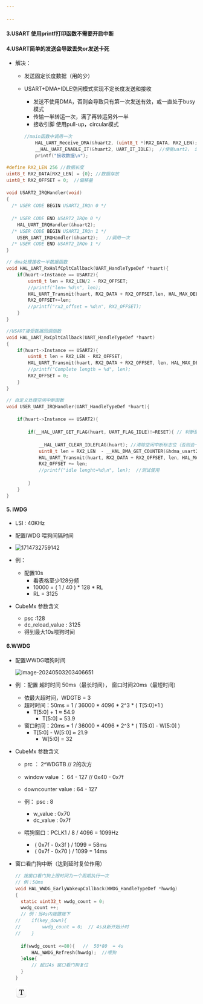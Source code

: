```yaml
---

---
```


#### 3.USART 使用printf打印函数不需要开启中断

#### 4.USART简单的发送会导致丢失or发送卡死

- 解决：
  - 发送固定长度数据（用的少）

  - USART+DMA+IDLE空闲模式实现不定长度发送和接收

    - 发送不使用DMA，否则会导致只有第一次发送有效，或一直处于busy模式
    - 传输一半转运一次，满了再转运另外一半
    - 接收引脚   使用pull-up，circular模式

    ```c
    //main函数中调用一次
        HAL_UART_Receive_DMA(&huart2, (uint8_t *)RX2_DATA, RX2_LEN); //使能uart2，dma功能
        __HAL_UART_ENABLE_IT(&huart2, UART_IT_IDLE);  //使能uart2， idle中断
        printf("接收数据\n");
    ```

    

```c
#define RX2_LEN 256 //数据长度
uint8_t RX2_DATA[RX2_LEN] = {0}; //数据存放
uint8_t RX2_OFFSET = 0;  //偏移量

void USART2_IRQHandler(void)
{
  /* USER CODE BEGIN USART2_IRQn 0 */

  /* USER CODE END USART2_IRQn 0 */
  	HAL_UART_IRQHandler(&huart2);
  /* USER CODE BEGIN USART2_IRQn 1 */
	USER_UART_IRQHandler(&huart2);   //调用一次
  /* USER CODE END USART2_IRQn 1 */
}
```

```c
// dma处理接收一半数据函数
void HAL_UART_RxHalfCpltCallback(UART_HandleTypeDef *huart){
	if(huart->Instance == USART2){
		uint8_t len = RX2_LEN/2 - RX2_OFFSET;
		//printf("len= %d\n", len);
		HAL_UART_Transmit(huart, RX2_DATA + RX2_OFFSET,len, HAL_MAX_DELAY);
		RX2_OFFSET+=len;
		//printf("rx2_offset = %d\n", RX2_OFFSET);
	}
}
```

```c
//USART接受数据回调函数
void HAL_UART_RxCpltCallback(UART_HandleTypeDef *huart)
{
	if(huart->Instance == USART2){
		uint8_t len = RX2_LEN - RX2_OFFSET;
		HAL_UART_Transmit(huart, RX2_DATA + RX2_OFFSET, len, HAL_MAX_DELAY);
		//printf("Complete length = %d", len);
		RX2_OFFSET = 0;
	}
}
```

```c
// 自定义处理空闲中断函数
void USER_UART_IRQHandler(UART_HandleTypeDef *huart){
	
	if(huart->Instance == USART2){
		
		if(__HAL_UART_GET_FLAG(huart, UART_FLAG_IDLE)!=RESET){ // 判断是否是空闲中断
			
			__HAL_UART_CLEAR_IDLEFLAG(huart); //清除空闲中断标志位（否则会一直进中断））
			uint8_t len = RX2_LEN  - __HAL_DMA_GET_COUNTER(&hdma_usart2_rx) - RX2_OFFSET;
			HAL_UART_Transmit(huart, RX2_DATA + RX2_OFFSET, len, HAL_MAX_DELAY);
			RX2_OFFSET += len;
			//printf("idle lenght=%d\n", len);  //测试使用
			
		}
	}
}
```

#### 5. IWDG

- LSI : 40KHz

- 配置IWDG 喂狗间隔时间

- ![1714732759142](D:/wechat/WeChat%20Files/wxid_oncxri5u7fxe22/FileStorage/Temp/1714732759142.jpg)

- 例：
  - 配置10s 
    - 看表格至少128分频
    - 10000  = ( 1 / 40 ) * 128 * RL
    - RL = 3125

- CubeMx 参数含义
  - psc  		     :128
  - dc_reload_value : 3125
  - 得到最大10s喂狗时间

#### 6.WWDG

- 配置WWDG喂狗时间

  ![image-20240503203406651](../../AppData/Roaming/Typora/typora-user-images/image-20240503203406651.png)

- 例 ：配置 超时时间 50ms（最长时间）， 窗口时间20ms（最短时间）

  - 依最大超时间，WDGTB = 3
  - 超时时间：50ms = 1 / 36000 * 4096 * 2^3 *  ( T[5:0]+1 )
    - T[5:0] + 1 ≈ 54.9
      - T[5:0]  = 53.9
  - 窗口时间：20ms = 1 / 36000 * 4096 * 2^3 * ( T[5:0] - W[5:0] )
    - T[5:0] - W[5:0] ≈ 21.9
      - W[5:0] = 32

  

- CubeMx 参数含义

  - prc ：                            2^WDGTB   // 2的次方  

  - window value ： 	64 - 127       // 0x40  -  0x7f

  - downcounter value :  64 - 127

    

  - 例： psc  : 8    

    - w_value :  0x70 
    - dc_value : 0x7f

  - 喂狗窗口：PCLK1 / 8 / 4096  =  1099Hz

    - ​	    ( 0x7f - 0x3f ) / 1099 =  58ms
    - ​	    ( 0x7f - 0x70 ) / 1099 = 14ms

- 窗口看门狗中断（达到延时复位作用）

  ```c
  // 按窗口看门狗上限时间为一个周期执行一次
  // 例：50ms
  void HAL_WWDG_EarlyWakeupCallback(WWDG_HandleTypeDef *hwwdg)
  {
  	static uint32_t wwdg_count = 0;
  	wwdg_count ++;
  	// 例：当4s内按键按下
  //	if(key_down){
  //		wwdg_count = 0;  // 4s从新开始计时
  //	}
  	
  	if(wwdg_count <=80){   //  50*80  = 4s 
  		HAL_WWDG_Refresh(hwwdg);  //喂狗
  	}else{
  		// 超过4s 窗口看门狗复位
  	}
  }
  ```

  ![](https://github.com/bai-code/Typora-map-storage/blob/main/img/202405042333014.png)

